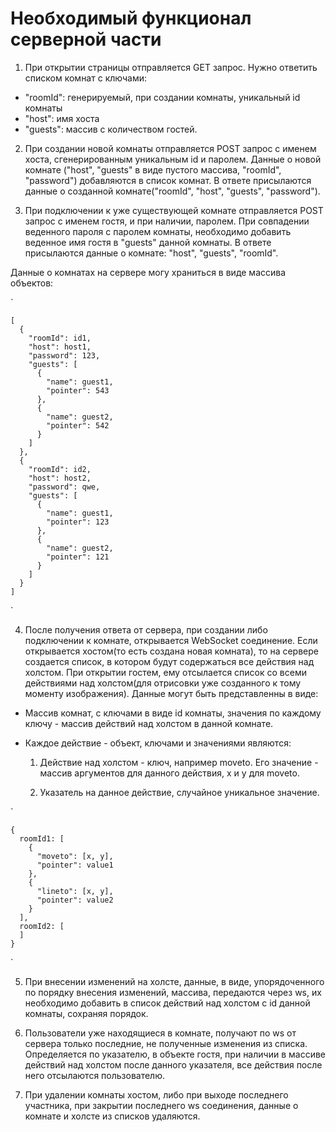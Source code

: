 # Необходимый функционал серверной части

1. При открытии страницы отправляется GET запрос. Нужно ответить списком комнат с ключами:

  * "roomId": генерируемый, при создании комнаты, уникальный id комнаты
  * "host": имя хоста
  * "guests": массив с количеством гостей.

2. При создании новой комнаты отправляется POST запрос с именем хоста, сгенерированным уникальным id и паролем. Данные о новой комнате ("host", "guests" в виде пустого массива, "roomId", "password") добавляются в список комнат. В ответе присылаются данные о созданной комнате("roomId", "host", "guests", "password").

3. При подключении к уже существующей комнате отправляется POST запрос с именем гостя, и при наличии, паролем. При совпадении веденного пароля с паролем комнаты, необходимо добавить веденное имя гостя в "guests" данной комнаты. В ответе присылаются данные о комнате: "host", "guests", "roomId".

Данные о комнатах на сервере могу храниться в виде массива объектов:

`    

    [
      { 
        "roomId": id1,
        "host": host1,
        "password": 123,
        "guests": [
          {
            "name": guest1,
            "pointer": 543
          },
          {
            "name": guest2,
            "pointer": 542
          }
        ] 
      },
      { 
        "roomId": id2,
        "host": host2,
        "password": qwe,
        "guests": [
          {
            "name": guest1,
            "pointer": 123
          },
          {
            "name": guest2,
            "pointer": 121
          }
        ]
      }
    ]
    
`

4. После получения ответа от сервера, при создании либо подключении к комнате, открывается WebSocket соединение. Если открывается хостом(то есть создана новая комната), то на сервере создается список, в котором будут содержаться все действия над холстом. При открытии гостем, ему отсылается список со всеми действиями над холстом(для отрисовки уже созданного к тому моменту изображения). Данные могут быть представленны в виде:

* Массив комнат, с ключами в виде id комнаты, значения по каждому ключу - массив действий над холстом в данной комнате.

* Каждое действие - объект, ключами и значениями являются:

  1. Действие над холстом - ключ, например moveto. Его значение - массив аргументов для данного действия, x и y для moveto.

  2. Указатель на данное действие, случайное уникальное значение.

`    

    {
      roomId1: [
        { 
          "moveto": [x, y],
          "pointer": value1 
        },
        { 
          "lineto": [x, y],
          "pointer": value2 
        }
      ],
      roomId2: [
      ]
    }
    
`


5. При внесении изменений на холсте, данные, в виде, упорядоченного по порядку внесения изменений, массива, передаются через ws, их  необходимо добавить в список действий над холстом c id данной комнаты, сохраняя порядок.

6. Пользователи уже находящиеся в комнате, получают по ws от сервера
только последние, не полученные изменения из списка. Определяется по указателю, в объекте гостя, при наличии в массиве действий над холстом после данного указателя, все действия после него отсылаются пользователю.

7. При удалении комнаты хостом, либо при выходе последнего участника, при закрытии последнего ws соединения, данные о комнате и холсте из списков удаляются.